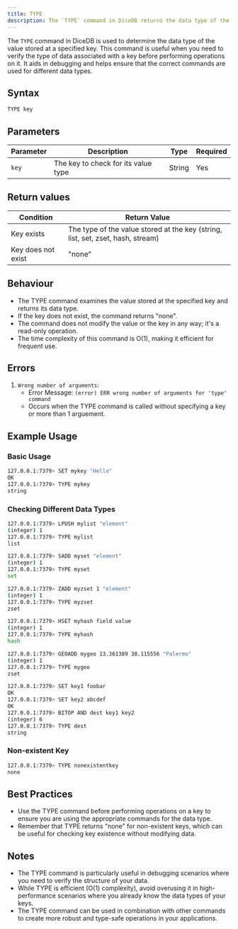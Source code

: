 ```yaml
---
title: TYPE
description: The `TYPE` command in DiceDB returns the data type of the value stored at a given key. It's useful for inspecting the contents of a database and for debugging purposes. This command helps in determining how to interact with a specific key-value pair.
---
```


The `TYPE` command in DiceDB is used to determine the data type of the value stored at a specified key. This command is useful when you need to verify the type of data associated with a key before performing operations on it. It aids in debugging and helps ensure that the correct commands are used for different data types.

## Syntax

```bash
TYPE key
```

## Parameters

| Parameter | Description | Type | Required |
| --------- | ----------- | ---- | -------- |
| `key` | The key to check for its value type | String | Yes |

## Return values

| Condition | Return Value |
| --------- | ------------ |
| Key exists | The type of the value stored at the key (string, list, set, zset, hash, stream) |
| Key does not exist | "none" |

## Behaviour

- The TYPE command examines the value stored at the specified key and returns its data type.
- If the key does not exist, the command returns "none".
- The command does not modify the value or the key in any way; it's a read-only operation.
- The time complexity of this command is O(1), making it efficient for frequent use.

## Errors

1. `Wrong number of arguments`:
   - Error Message: `(error) ERR wrong number of arguments for 'type' command`
   - Occurs when the TYPE command is called without specifying a key or more than 1 arguement.

## Example Usage

### Basic Usage

```bash
127.0.0.1:7379> SET mykey "Hello"
OK
127.0.0.1:7379> TYPE mykey
string
```

### Checking Different Data Types

```bash
127.0.0.1:7379> LPUSH mylist "element"
(integer) 1
127.0.0.1:7379> TYPE mylist
list

127.0.0.1:7379> SADD myset "element"
(integer) 1
127.0.0.1:7379> TYPE myset
set

127.0.0.1:7379> ZADD myzset 1 "element"
(integer) 1
127.0.0.1:7379> TYPE myzset
zset

127.0.0.1:7379> HSET myhash field value
(integer) 1
127.0.0.1:7379> TYPE myhash
hash

127.0.0.1:7379> GEOADD mygeo 13.361389 38.115556 "Palermo"
(integer) 1
127.0.0.1:7379> TYPE mygeo
zset

127.0.0.1:7379> SET key1 foobar
OK
127.0.0.1:7379> SET key2 abcdef
OK
127.0.0.1:7379> BITOP AND dest key1 key2
(integer) 6
127.0.0.1:7379> TYPE dest
string

```

### Non-existent Key

```bash
127.0.0.1:7379> TYPE nonexistentkey
none
```

## Best Practices

- Use the TYPE command before performing operations on a key to ensure you are using the appropriate commands for the data type.
- Remember that TYPE returns "none" for non-existent keys, which can be useful for checking key existence without modifying data.

## Notes

- The TYPE command is particularly useful in debugging scenarios where you need to verify the structure of your data.
- While TYPE is efficient (O(1) complexity), avoid overusing it in high-performance scenarios where you already know the data types of your keys.
- The TYPE command can be used in combination with other commands to create more robust and type-safe operations in your applications.
